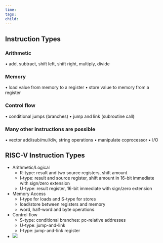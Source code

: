 ```yaml
---
time: 
tags: 
child:
---
```

## Instruction Types
### Arithmetic
• add, subtract, shift left, shift right, multiply, divide
### Memory
• load value from memory to a register
• store value to memory from a register
### Control flow
• conditional jumps (branches)
• jump and link (subroutine call)
### Many other instructions are possible
• vector add/sub/mul/div, string operations
• manipulate coprocessor
• I/O

## RISC-V Instruction Types
- Arithmetic/Logical
	- R-type: result and two source registers, shift amount
	- I-type: result and source register, shift amount in 16-bit immediate with sign/zero extension
	- U-type: result register, 16-bit immediate with sign/zero extension
- Memory Access
	- I-type for loads and S-type for stores
	- load/store between registers and memory
	- word, half-word and byte operations
- Control flow
	- S-type: conditional branches: pc-relative addresses
	- U-type: jump-and-link
	- I-type: jump-and-link register
- ![](https://i.imgur.com/dhixTy9.png)
